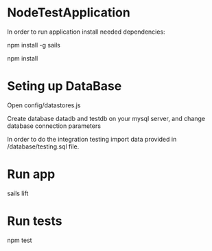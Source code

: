 # NodeTestApplication

In order to run application install needed dependencies:

npm install -g sails

npm install

# Seting up DataBase

Open  config/datastores.js

Create database datadb and testdb on your mysql server, and change database connection parameters

In order to do the integration testing import data provided in /database/testing.sql file.

# Run app

sails lift

# Run tests 

npm test
